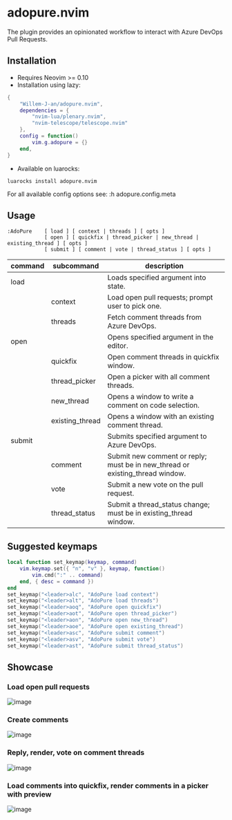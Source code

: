 # adopure.nvim

The plugin provides an opinionated workflow to interact with Azure DevOps Pull Requests.

## Installation

- Requires Neovim >= 0.10
- Installation using lazy:
``` lua
{
    "Willem-J-an/adopure.nvim",
    dependencies = {
        "nvim-lua/plenary.nvim",
        "nvim-telescope/telescope.nvim"
    },
    config = function()
        vim.g.adopure = {}
    end,
}
```
- Available on luarocks:
```
luarocks install adopure.nvim
```

For all available config options see:
:h adopure.config.meta

## Usage
```
:AdoPure    [ load ] [ context | threads ] [ opts ]
            [ open ] [ quickfix | thread_picker | new_thread | existing_thread ] [ opts ]
            [ submit ] [ comment | vote | thread_status ] [ opts ]
```

command | subcommand | description
--      | --                | --
load    | <i>               | Loads specified argument into state.
<i>     | context           | Load open pull requests; prompt user to pick one.
<i>     | threads           | Fetch comment threads from Azure DevOps.
open    | <i>               | Opens specified argument in the editor.
<i>     | quickfix          | Open comment threads in quickfix window.
<i>     | thread_picker     | Open a picker with all comment threads.
<i>     | new_thread        | Opens a window to write a comment on code selection.
<i>     | existing_thread   | Opens a window with an existing comment thread.
submit  | <i>               | Submits specified argument to Azure DevOps.
<i>     | comment           | Submit new comment or reply; must be in new_thread or existing_thread window.
<i>     | vote              | Submit a new vote on the pull request.
<i>     | thread_status     | Submit a thread_status change; must be in existing_thread window.

## Suggested keymaps
``` lua
local function set_keymap(keymap, command)
    vim.keymap.set({ "n", "v" }, keymap, function()
        vim.cmd(":" .. command)
    end, { desc = command })
end
set_keymap("<leader>alc", "AdoPure load context")
set_keymap("<leader>alt", "AdoPure load threads")
set_keymap("<leader>aoq", "AdoPure open quickfix")
set_keymap("<leader>aot", "AdoPure open thread_picker")
set_keymap("<leader>aon", "AdoPure open new_thread")
set_keymap("<leader>aoe", "AdoPure open existing_thread")
set_keymap("<leader>asc", "AdoPure submit comment")
set_keymap("<leader>asv", "AdoPure submit vote")
set_keymap("<leader>ast", "AdoPure submit thread_status")
```

## Showcase
### Load open pull requests
![image](https://github.com/Willem-J-an/adopure.nvim/assets/51120533/b48ef520-66a3-4c80-b17c-86f79f92348c)
### Create comments
![image](https://github.com/Willem-J-an/adopure.nvim/assets/51120533/ee8e4b07-72a6-4e84-b976-30343f0f3d7c)
### Reply, render, vote on comment threads
![image](https://github.com/Willem-J-an/adopure.nvim/assets/51120533/af7e636a-99b3-4a64-80cb-5b4d10ce5d10)
### Load comments into quickfix, render comments in a picker with preview
![image](https://github.com/Willem-J-an/adopure.nvim/assets/51120533/f75cb401-fbfc-446f-8d24-aa33bf67555a)
